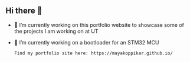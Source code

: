 ## Hi there 👋

- 🔭 I’m currently working on this portfolio website to showcase some of the projects I am working on at UT
- 🌱 I’m currently working on a bootloader for an STM32 MCU

      Find my portfolio site here: https://mayakoppikar.github.io/

<!--
**mayakoppikar/mayakoppikar** is a ✨ _special_ ✨ repository because its `README.md` (this file) appears on your GitHub profile.

Here are some ideas to get you started:




- 👯 I’m looking to collaborate on ...
- 🤔 I’m looking for help with ...
- 💬 Ask me about ...
- 📫 How to reach me: ...
- 😄 Pronouns: ...
- ⚡ Fun fact: ...
-->
